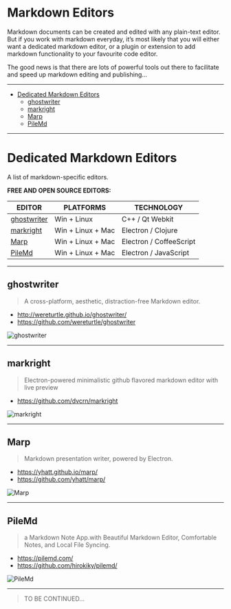 Markdown Editors
================

Markdown documents can be created and edited with any plain-text editor. But if you work with markdown everyday, it’s most likely that you will either want a dedicated markdown editor, or a plugin or extension to add markdown functionality to your favourite code editor.

The good news is that there are lots of powerful tools out there to facilitate and speed up markdown editing and publishing…

------------------------------------------------------------------------

<!-- #toc -->
-   [Dedicated Markdown Editors](#dedicated-markdown-editors)
    -   [ghostwriter](#ghostwriter)
    -   [markright](#markright)
    -   [Marp](#marp)
    -   [PileMd](#pilemd)

<!-- /toc -->

------------------------------------------------------------------------

Dedicated Markdown Editors
==========================

A list of markdown-specific editors.

**FREE AND OPEN SOURCE EDITORS:**

| EDITOR                      | PLATFORMS         | TECHNOLOGY              |
|-----------------------------|-------------------|-------------------------|
| [ghostwriter](#ghostwriter) | Win + Linux       | C++ / Qt Webkit         |
| [markright](#markright)     | Win + Linux + Mac | Electron / Clojure      |
| [Marp](#marp)               | Win + Linux + Mac | Electron / CoffeeScript |
| [PileMd](#pilemd)           | Win + Linux + Mac | Electron / JavaScript   |

------------------------------------------------------------------------

ghostwriter
-----------

> A cross-platform, aesthetic, distraction-free Markdown editor.

-   <http://wereturtle.github.io/ghostwriter/>
-   <https://github.com/wereturtle/ghostwriter>

![ghostwriter](http://wereturtle.github.io/ghostwriter/images/screenshot3.jpg "ghostwriter screenshot")

------------------------------------------------------------------------

markright
---------

> Electron-powered minimalistic github flavored markdown editor with live preview

-   <https://github.com/dvcrn/markright>

![markright](https://github.com/dvcrn/markright/raw/master/resources/screenshot.png "markright screenshot")

------------------------------------------------------------------------

Marp
----

> Markdown presentation writer, powered by Electron.

-   <https://yhatt.github.io/marp/>
-   <https://github.com/yhatt/marp/>

![Marp](https://yhatt.github.io/marp/images/marp-screenshot.png "marpo screenshot")

------------------------------------------------------------------------

PileMd
------

> a Markdown Note App.with Beautiful Markdown Editor, Comfortable Notes, and Local File Syncing.

-   <https://pilemd.com/>
-   <https://github.com/hirokiky/pilemd/>

![PileMd](https://pilemd.com/images/top1.png "PileMd screenshot")

------------------------------------------------------------------------

> TO BE CONTINUED…
